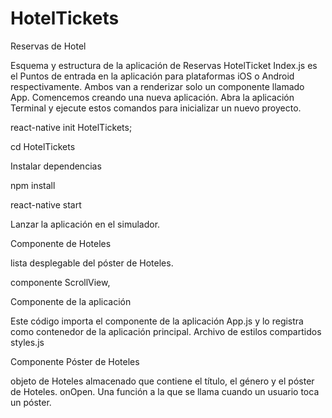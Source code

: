 # HotelTickets
Reservas de Hotel


Esquema y estructura de la aplicación de Reservas HotelTicket
Index.js es el Puntos de entrada en la aplicación para plataformas iOS o Android respectivamente. Ambos van a renderizar solo un componente llamado App.
Comencemos creando una nueva aplicación. Abra la aplicación Terminal y ejecute estos comandos para inicializar un nuevo proyecto.

react-native init HotelTickets;

cd HotelTickets

Instalar dependencias

npm install 

react-native start

Lanzar la aplicación en el simulador.

Componente de Hoteles

lista desplegable del póster de Hoteles.

componente ScrollView, 

Componente de la aplicación

Este código importa el componente de la aplicación App.js y lo registra como contenedor de la aplicación principal.
Archivo de estilos compartidos styles.js

Componente Póster de Hoteles

objeto de Hoteles almacenado que contiene el título, el género y el póster de Hoteles.
onOpen. Una función a la que se llama cuando un usuario toca un póster.

